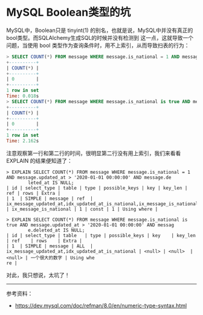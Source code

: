 # MySQL Boolean类型的坑

MySQL中，Boolean只是 tinyint(1) 的别名，也就是说，MySQL中并没有真正的bool类型。而SQLAlchemy生成SQL的时候并没有检测到
这一点，这就导致一个问题，当使用 bool 类型作为查询条件时，用不上索引，从而导致扫表的行为：

```sql
> SELECT COUNT(*) FROM message WHERE message.is_national = 1 AND message.updated_at > '2020-01-01 00:00:00' AND message.deleted_at IS NULL;
+----------+
| COUNT(*) |
+----------+
| 0        |
+----------+
1 row in set
Time: 0.018s
> SELECT COUNT(*) FROM message WHERE message.is_national is true AND message.updated_at > '2020-01-01 00:00:00' AND message.deleted_at IS NULL;
+----------+
| COUNT(*) |
+----------+
| 0        |
+----------+
1 row in set
Time: 2.162s
```

注意观察第一行和第二行的时间，很明显第二行没有用上索引，我们来看看 EXPLAIN 的结果便知道了：

```
> EXPLAIN SELECT COUNT(*) FROM message WHERE message.is_national = 1 AND message.updated_at > '2020-01-01 00:00:00' AND message.de
        leted_at IS NULL;
| id | select_type | table | type | possible_keys | key | key_len | ref | rows | Extra |
| 1  | SIMPLE | message | ref  | ix_message_updated_at,idx_updated_at_is_national,ix_message_is_national | ix_message_is_national | 1 | const | 1 | Using where |

> EXPLAIN SELECT COUNT(*) FROM message WHERE message.is_national is true AND message.updated_at > '2020-01-01 00:00:00' AND messag
        e.deleted_at IS NULL;
| id | select_type | table   | type | possible_keys | key    | key_len | ref    | rows    | Extra |
| 1  | SIMPLE | message | ALL  | ix_message_updated_at,idx_updated_at_is_national | <null> | <null>  | <null> | 一个很大的数字 | Using whe
re |
```

对此，我只想说，太坑了！

---

参考资料：

- https://dev.mysql.com/doc/refman/8.0/en/numeric-type-syntax.html
